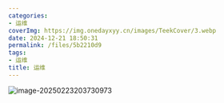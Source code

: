 ```yaml
---
categories:
- 运维
coverImg: https://img.onedayxyy.cn/images/TeekCover/3.webp
date: 2024-12-21 18:50:31
permalink: /files/5b2210d9
tags:
- 运维
title: 运维
---
```

![image-20250223203730973](https://img.onedayxyy.cn/images/image-20250223203730973.png)